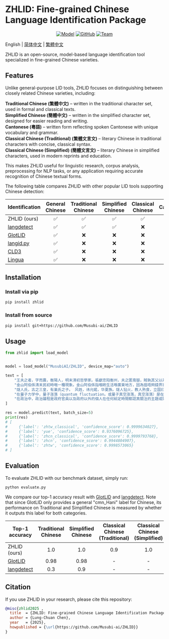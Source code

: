 # ZHLID: Fine-grained Chinese Language Identification Package
<p align="center">
    <a href="https://huggingface.co/MusubiAI/ZHLID"><img alt="Model" src="https://img.shields.io/badge/🤗%20Model%20Page-zhlid-yellow"></a>
    <a href="https://github.com/Musubi-ai/Musubi/blob/main/LICENSE"><img alt="GitHub" src="https://img.shields.io/badge/license-Apache_2.0-blue"></a>
    <a href="https://github.com/Musubi-ai"><img alt="Team" src="https://img.shields.io/badge/Built%20by-Musubi%20Team-blue"></a>

</p>

English | [简体中文](docs/README_zh-CN.md) | [繁體中文](docs/README_zh-TW.md)

ZHLID is an open-source, model-based language identification tool specialized in fine-grained Chinese varieties.

## Features
Unlike general-purpose LID tools, ZHLID focuses on distinguishing between closely related Chinese varieties, including:

**Traditional Chinese (繁體中文)** – written in the traditional character set, used in formal and classical texts.  
**Simplified Chinese (簡體中文)** – written in the simplified character set, designed for easier reading and writing.  
**Cantonese (粵語)** – written form reflecting spoken Cantonese with unique vocabulary and grammar.  
**Classical Chinese (Traditional) (繁體文言文)** – literary Chinese in traditional characters with concise, classical syntax.  
**Classical Chinese (Simplified) (簡體文言文)** – literary Chinese in simplified characters, used in modern reprints and education.

This makes ZHLID useful for linguistic research, corpus analysis, preprocessing for NLP tasks, or any application requiring accurate recognition of Chinese textual forms.

The following table compares ZHLID with other popular LID tools supporting Chinese detection:

| Identification | General Chinese | Traditional Chinese | Simplified Chinese | Classical Chinese | Cantonese |
|------|:----:|:----:|:----:|:----:|:----:|
| ZHLID (ours) | ✅ | ✅ | ✅ | ✅ | ✅ |
| [langdetect](https://github.com/Mimino666/langdetect) | ✅ | ✅ | ✅ | ❌ | ❌ |
| [GlotLID](https://github.com/cisnlp/GlotLID/tree/main) | ✅ | ❌ |❌ |❌ | ✅ |
| [langid.py](https://github.com/saffsd/langid.py) | ✅ | ❌ | ❌ | ❌ | ❌ |
| [CLD3](https://github.com/google/cld3?tab=readme-ov-file#supported-languages) | ✅ | ❌ | ❌ | ❌ | ❌ |
| [Lingua](https://github.com/pemistahl/lingua-py) | ✅ | ❌ | ❌ | ❌ | ❌ |

## Installation
### Install via pip
```bash
pip install zhlid
```

### Install from source
```bash
pip install git+https://github.com/Musubi-ai/ZHLID
```

## Usage
```python
from zhlid import load_model


model = load_model("MusubiAI/ZHLID", device_map="auto")

text = [
    "王夫之者，字而農，衡陽人，明末清初哲學家。張獻忠陷衡州，夫之匿南嶽，賊執其父以為質。夫之自引刀遍刺肢體，舁往易父。",
    "金山阿伯係清末民初時嘅一種現象。金山阿伯係指嗰啲生活喺廣東地方，因為搵唔夠錢畀家人生活，要出洋到舊金山或新金山做苦工，掘金礦。",
    "燧人氏，古之三皇，有巢氏之子。 风姓，讳允婼，华夏族。燧人钻火，教人熟食，立国曰燧明，为后世奉为「火祖」，号燧皇。立一百一十年，崩，子伏羲嗣。\n\n**引据**\n《风俗通义·皇霸篇》\n*",
    "在量子力学中，量子涨落（quantum fluctuation。或量子真空涨落，真空涨落）是在空间任意位置对于能量的暂时变化。 \n从维尔纳·海森堡的不确定性原理可以推导出这结论。",
    "在政治中，政治議程是政府官員以及政府以外的個人在任何給定時間都認真關注的主題或問題/議題的列表。"
]

res = model.predict(text, batch_size=5)
print(res)
# [
#     {'label': 'zhtw_classical', 'confidence_score': 0.9999634027}, 
#     {'label': 'yue', 'confidence_score': 0.9376096725}, 
#     {'label': 'zhcn_classical', 'confidence_score': 0.9999793768}, 
#     {'label': 'zhcn', 'confidence_score': 0.9944804907}, 
#     {'label': 'zhtw', 'confidence_score': 0.9998573065}
# ]
```
## Evaluation
To evaluate ZHLID with our benchmark dataset, simply run:
```bash
python evaluate.py
```

We compare our top-1 accuracy result with [GlotLID](https://github.com/cisnlp/GlotLID/tree/main) and [langdetect](https://github.com/Mimino666/langdetect). Note that since GlotLID only provides a general "cmn_Hani" label for Chinese, its performance on Traditional and Simplified Chinese is measured by whether it outputs this label for both categories.

| Top-1 accuracy | Traditional Chinese | Simplified Chinese | Classical Chinese (Traditional) | Classical Chinese (Simplified) | Cantonese |
|------|:----:|:----:|:----:|:----:|:----:|
| ZHLID (ours) | 1.0 | 1.0 | 0.9 | 1.0 | 0.96 |
| [GlotLID](https://github.com/cisnlp/GlotLID/tree/main) | 0.98 | 0.98 | - | - | 0.9 |
| [langdetect](https://github.com/Mimino666/langdetect) | 0.3 | 0.9 | - | - | - |

## Citation
If you use ZHLID in your research, please cite this repository:
```bibtex
@misc{zhlid2025 ,
  title  = {ZHLID: Fine-grained Chinese Language Identification Package},
  author = {Lung-Chuan Chen},
  year   = {2025},
  howpublished = {\url{https://github.com/Musubi-ai/ZHLID}}
}
```
